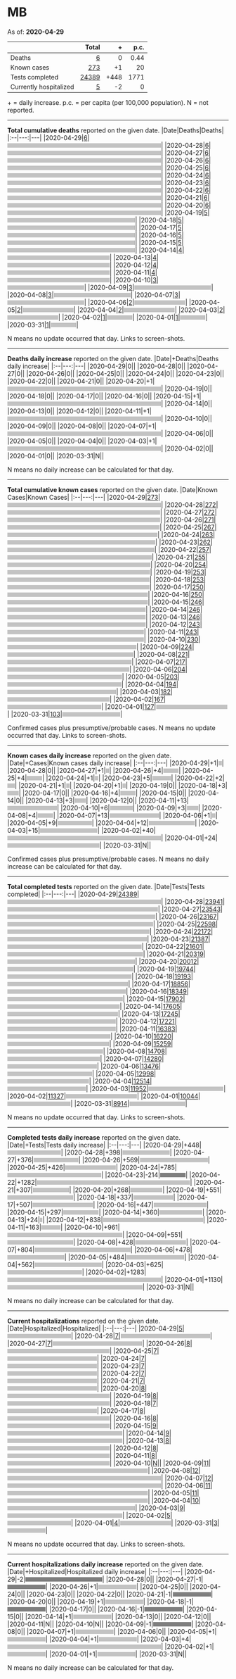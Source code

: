 # MB

As of: **2020-04-29**

||Total|+|p.c.|
|--|---:|---:|---:|
|Deaths|[6](https://github.com/johanley/covid-19-canada/blob/master/data/screenshots/2020-04-29_21h15mADT/mb.png)|0|0.44|
|Known cases|[273](https://github.com/johanley/covid-19-canada/blob/master/data/screenshots/2020-04-29_21h15mADT/mb.png)|+1|20|
|Tests completed|[24389](https://github.com/johanley/covid-19-canada/blob/master/data/screenshots/2020-04-29_21h15mADT/mb.png)|+448|1771|
|Currently hospitalized|[5](https://github.com/johanley/covid-19-canada/blob/master/data/screenshots/2020-04-29_21h15mADT/mb.png)|-2|0|

\+ = daily increase.
p.c. = per capita (per 100,000 population).
N = not reported.



***

**Total cumulative deaths** reported on the given date.
|Date|Deaths|Deaths|
|:--|---:|---|
|2020-04-29|[6](https://github.com/johanley/covid-19-canada/blob/master/data/screenshots/2020-04-29_21h15mADT/mb.png)|<img src='bar.png' height='10' width='350' title='6'>|
|2020-04-28|[6](https://github.com/johanley/covid-19-canada/blob/master/data/screenshots/2020-04-28_21h15mADT/mb.png)|<img src='bar.png' height='10' width='350' title='6'>|
|2020-04-27|[6](https://github.com/johanley/covid-19-canada/blob/master/data/screenshots/2020-04-27_21h15mADT/mb.png)|<img src='bar.png' height='10' width='350' title='6'>|
|2020-04-26|[6](https://github.com/johanley/covid-19-canada/blob/master/data/screenshots/2020-04-26_21h00mADT/mb.png)|<img src='bar.png' height='10' width='350' title='6'>|
|2020-04-25|[6](https://github.com/johanley/covid-19-canada/blob/master/data/screenshots/2020-04-25_21h30mADT/mb.png)|<img src='bar.png' height='10' width='350' title='6'>|
|2020-04-24|[6](https://github.com/johanley/covid-19-canada/blob/master/data/screenshots/2020-04-24_21h15mADT/mb.png)|<img src='bar.png' height='10' width='350' title='6'>|
|2020-04-23|[6](https://github.com/johanley/covid-19-canada/blob/master/data/screenshots/2020-04-23_21h30mADT/mb.png)|<img src='bar.png' height='10' width='350' title='6'>|
|2020-04-22|[6](https://github.com/johanley/covid-19-canada/blob/master/data/screenshots/2020-04-22_21h30mADT/mb.png)|<img src='bar.png' height='10' width='350' title='6'>|
|2020-04-21|[6](https://github.com/johanley/covid-19-canada/blob/master/data/screenshots/2020-04-21_21h30mADT/mb.png)|<img src='bar.png' height='10' width='350' title='6'>|
|2020-04-20|[6](https://github.com/johanley/covid-19-canada/blob/master/data/screenshots/2020-04-20_21h15mADT/mb.png)|<img src='bar.png' height='10' width='350' title='6'>|
|2020-04-19|[5](https://github.com/johanley/covid-19-canada/blob/master/data/screenshots/2020-04-19_19h30mADT/mb.png)|<img src='bar.png' height='10' width='291' title='5'>|
|2020-04-18|[5](https://github.com/johanley/covid-19-canada/blob/master/data/screenshots/2020-04-18_21h30mADT/mb.png)|<img src='bar.png' height='10' width='291' title='5'>|
|2020-04-17|[5](https://github.com/johanley/covid-19-canada/blob/master/data/screenshots/2020-04-17_21h00mADT/mb.png)|<img src='bar.png' height='10' width='291' title='5'>|
|2020-04-16|[5](https://github.com/johanley/covid-19-canada/blob/master/data/screenshots/2020-04-16_21h00mADT/mb.png)|<img src='bar.png' height='10' width='291' title='5'>|
|2020-04-15|[5](https://github.com/johanley/covid-19-canada/blob/master/data/screenshots/2020-04-15_21h00mADT/mb.png)|<img src='bar.png' height='10' width='291' title='5'>|
|2020-04-14|[4](https://github.com/johanley/covid-19-canada/blob/master/data/screenshots/2020-04-14_21h00mADT/mb.png)|<img src='bar.png' height='10' width='233' title='4'>|
|2020-04-13|[4](https://github.com/johanley/covid-19-canada/blob/master/data/screenshots/2020-04-13_21h00mADT/mb.png)|<img src='bar.png' height='10' width='233' title='4'>|
|2020-04-12|[4](https://github.com/johanley/covid-19-canada/blob/master/data/screenshots/2020-04-12_21h30mADT/mb.png)|<img src='bar.png' height='10' width='233' title='4'>|
|2020-04-11|[4](https://github.com/johanley/covid-19-canada/blob/master/data/screenshots/2020-04-11_21h00mADT/mb.png)|<img src='bar.png' height='10' width='233' title='4'>|
|2020-04-10|[3](https://github.com/johanley/covid-19-canada/blob/master/data/screenshots/2020-04-10_21h30mADT/mb.png)|<img src='bar.png' height='10' width='175' title='3'>|
|2020-04-09|[3](https://github.com/johanley/covid-19-canada/blob/master/data/screenshots/2020-04-09_22h00mADT/mb.png)|<img src='bar.png' height='10' width='175' title='3'>|
|2020-04-08|[3](https://github.com/johanley/covid-19-canada/blob/master/data/screenshots/2020-04-08_21h30mADT/mb.png)|<img src='bar.png' height='10' width='175' title='3'>|
|2020-04-07|[3](https://github.com/johanley/covid-19-canada/blob/master/data/screenshots/2020-04-07_21h45mADT/mb.png)|<img src='bar.png' height='10' width='175' title='3'>|
|2020-04-06|[2](https://github.com/johanley/covid-19-canada/blob/master/data/screenshots/2020-04-06_21h45mADT/mb.png)|<img src='bar.png' height='10' width='116' title='2'>|
|2020-04-05|[2](https://github.com/johanley/covid-19-canada/blob/master/data/screenshots/2020-04-05_21h30mADT/mb.png)|<img src='bar.png' height='10' width='116' title='2'>|
|2020-04-04|[2](https://github.com/johanley/covid-19-canada/blob/master/data/screenshots/2020-04-04_21h00mADT/mb.png)|<img src='bar.png' height='10' width='116' title='2'>|
|2020-04-03|[2](https://github.com/johanley/covid-19-canada/blob/master/data/screenshots/2020-04-03_21h30mADT/mb.png)|<img src='bar.png' height='10' width='116' title='2'>|
|2020-04-02|[1](https://github.com/johanley/covid-19-canada/blob/master/data/screenshots/2020-04-02_22h00mADT/mb.png)|<img src='bar.png' height='10' width='58' title='1'>|
|2020-04-01|[1](https://github.com/johanley/covid-19-canada/blob/master/data/screenshots/2020-04-01_22h00mADT/mb.png)|<img src='bar.png' height='10' width='58' title='1'>|
|2020-03-31|[1](https://github.com/johanley/covid-19-canada/blob/master/data/screenshots/2020-03-31_22h00mADT/mb.png)|<img src='bar.png' height='10' width='58' title='1'>|


N means no update occurred that day. Links to screen-shots.


***

**Deaths daily increase** reported on the given date.
|Date|+Deaths|Deaths daily increase|
|:--|---:|---|
|2020-04-29|0|<img src='bar.png' height='10' width='0' title='0'>|
|2020-04-28|0|<img src='bar.png' height='10' width='0' title='0'>|
|2020-04-27|0|<img src='bar.png' height='10' width='0' title='0'>|
|2020-04-26|0|<img src='bar.png' height='10' width='0' title='0'>|
|2020-04-25|0|<img src='bar.png' height='10' width='0' title='0'>|
|2020-04-24|0|<img src='bar.png' height='10' width='0' title='0'>|
|2020-04-23|0|<img src='bar.png' height='10' width='0' title='0'>|
|2020-04-22|0|<img src='bar.png' height='10' width='0' title='0'>|
|2020-04-21|0|<img src='bar.png' height='10' width='0' title='0'>|
|2020-04-20|+1|<img src='bar.png' height='10' width='350' title='1'>|
|2020-04-19|0|<img src='bar.png' height='10' width='0' title='0'>|
|2020-04-18|0|<img src='bar.png' height='10' width='0' title='0'>|
|2020-04-17|0|<img src='bar.png' height='10' width='0' title='0'>|
|2020-04-16|0|<img src='bar.png' height='10' width='0' title='0'>|
|2020-04-15|+1|<img src='bar.png' height='10' width='350' title='1'>|
|2020-04-14|0|<img src='bar.png' height='10' width='0' title='0'>|
|2020-04-13|0|<img src='bar.png' height='10' width='0' title='0'>|
|2020-04-12|0|<img src='bar.png' height='10' width='0' title='0'>|
|2020-04-11|+1|<img src='bar.png' height='10' width='350' title='1'>|
|2020-04-10|0|<img src='bar.png' height='10' width='0' title='0'>|
|2020-04-09|0|<img src='bar.png' height='10' width='0' title='0'>|
|2020-04-08|0|<img src='bar.png' height='10' width='0' title='0'>|
|2020-04-07|+1|<img src='bar.png' height='10' width='350' title='1'>|
|2020-04-06|0|<img src='bar.png' height='10' width='0' title='0'>|
|2020-04-05|0|<img src='bar.png' height='10' width='0' title='0'>|
|2020-04-04|0|<img src='bar.png' height='10' width='0' title='0'>|
|2020-04-03|+1|<img src='bar.png' height='10' width='350' title='1'>|
|2020-04-02|0|<img src='bar.png' height='10' width='0' title='0'>|
|2020-04-01|0|<img src='bar.png' height='10' width='0' title='0'>|
|2020-03-31|N|<img src='bar.png' height='10' width='0' title='N'>|


N means no daily increase can be calculated for that day.




***

**Total cumulative known cases** reported on the given date.
|Date|Known Cases|Known Cases|
|:--|---:|---|
|2020-04-29|[273](https://github.com/johanley/covid-19-canada/blob/master/data/screenshots/2020-04-29_21h15mADT/mb.png)|<img src='bar.png' height='10' width='350' title='273'>|
|2020-04-28|[272](https://github.com/johanley/covid-19-canada/blob/master/data/screenshots/2020-04-28_21h15mADT/mb.png)|<img src='bar.png' height='10' width='348' title='272'>|
|2020-04-27|[272](https://github.com/johanley/covid-19-canada/blob/master/data/screenshots/2020-04-27_21h15mADT/mb.png)|<img src='bar.png' height='10' width='348' title='272'>|
|2020-04-26|[271](https://github.com/johanley/covid-19-canada/blob/master/data/screenshots/2020-04-26_21h00mADT/mb.png)|<img src='bar.png' height='10' width='347' title='271'>|
|2020-04-25|[267](https://github.com/johanley/covid-19-canada/blob/master/data/screenshots/2020-04-25_21h30mADT/mb.png)|<img src='bar.png' height='10' width='342' title='267'>|
|2020-04-24|[263](https://github.com/johanley/covid-19-canada/blob/master/data/screenshots/2020-04-24_21h15mADT/mb.png)|<img src='bar.png' height='10' width='337' title='263'>|
|2020-04-23|[262](https://github.com/johanley/covid-19-canada/blob/master/data/screenshots/2020-04-23_21h30mADT/mb.png)|<img src='bar.png' height='10' width='335' title='262'>|
|2020-04-22|[257](https://github.com/johanley/covid-19-canada/blob/master/data/screenshots/2020-04-22_21h30mADT/mb.png)|<img src='bar.png' height='10' width='329' title='257'>|
|2020-04-21|[255](https://github.com/johanley/covid-19-canada/blob/master/data/screenshots/2020-04-21_21h30mADT/mb.png)|<img src='bar.png' height='10' width='326' title='255'>|
|2020-04-20|[254](https://github.com/johanley/covid-19-canada/blob/master/data/screenshots/2020-04-20_21h15mADT/mb.png)|<img src='bar.png' height='10' width='325' title='254'>|
|2020-04-19|[253](https://github.com/johanley/covid-19-canada/blob/master/data/screenshots/2020-04-19_19h30mADT/mb.png)|<img src='bar.png' height='10' width='324' title='253'>|
|2020-04-18|[253](https://github.com/johanley/covid-19-canada/blob/master/data/screenshots/2020-04-18_21h30mADT/mb.png)|<img src='bar.png' height='10' width='324' title='253'>|
|2020-04-17|[250](https://github.com/johanley/covid-19-canada/blob/master/data/screenshots/2020-04-17_21h00mADT/mb.png)|<img src='bar.png' height='10' width='320' title='250'>|
|2020-04-16|[250](https://github.com/johanley/covid-19-canada/blob/master/data/screenshots/2020-04-16_21h00mADT/mb.png)|<img src='bar.png' height='10' width='320' title='250'>|
|2020-04-15|[246](https://github.com/johanley/covid-19-canada/blob/master/data/screenshots/2020-04-15_21h00mADT/mb.png)|<img src='bar.png' height='10' width='315' title='246'>|
|2020-04-14|[246](https://github.com/johanley/covid-19-canada/blob/master/data/screenshots/2020-04-14_21h00mADT/mb.png)|<img src='bar.png' height='10' width='315' title='246'>|
|2020-04-13|[246](https://github.com/johanley/covid-19-canada/blob/master/data/screenshots/2020-04-13_21h00mADT/mb.png)|<img src='bar.png' height='10' width='315' title='246'>|
|2020-04-12|[243](https://github.com/johanley/covid-19-canada/blob/master/data/screenshots/2020-04-12_21h30mADT/mb.png)|<img src='bar.png' height='10' width='311' title='243'>|
|2020-04-11|[243](https://github.com/johanley/covid-19-canada/blob/master/data/screenshots/2020-04-11_21h00mADT/mb.png)|<img src='bar.png' height='10' width='311' title='243'>|
|2020-04-10|[230](https://github.com/johanley/covid-19-canada/blob/master/data/screenshots/2020-04-10_21h30mADT/mb.png)|<img src='bar.png' height='10' width='294' title='230'>|
|2020-04-09|[224](https://github.com/johanley/covid-19-canada/blob/master/data/screenshots/2020-04-09_22h00mADT/mb.png)|<img src='bar.png' height='10' width='287' title='224'>|
|2020-04-08|[221](https://github.com/johanley/covid-19-canada/blob/master/data/screenshots/2020-04-08_21h30mADT/mb.png)|<img src='bar.png' height='10' width='283' title='221'>|
|2020-04-07|[217](https://github.com/johanley/covid-19-canada/blob/master/data/screenshots/2020-04-07_21h45mADT/mb.png)|<img src='bar.png' height='10' width='278' title='217'>|
|2020-04-06|[204](https://github.com/johanley/covid-19-canada/blob/master/data/screenshots/2020-04-06_21h45mADT/mb.png)|<img src='bar.png' height='10' width='261' title='204'>|
|2020-04-05|[203](https://github.com/johanley/covid-19-canada/blob/master/data/screenshots/2020-04-05_21h30mADT/mb.png)|<img src='bar.png' height='10' width='260' title='203'>|
|2020-04-04|[194](https://github.com/johanley/covid-19-canada/blob/master/data/screenshots/2020-04-04_21h00mADT/mb.png)|<img src='bar.png' height='10' width='248' title='194'>|
|2020-04-03|[182](https://github.com/johanley/covid-19-canada/blob/master/data/screenshots/2020-04-03_21h30mADT/mb.png)|<img src='bar.png' height='10' width='233' title='182'>|
|2020-04-02|[167](https://github.com/johanley/covid-19-canada/blob/master/data/screenshots/2020-04-02_22h00mADT/mb.png)|<img src='bar.png' height='10' width='214' title='167'>|
|2020-04-01|[127](https://github.com/johanley/covid-19-canada/blob/master/data/screenshots/2020-04-01_22h00mADT/mb.png)|<img src='bar.png' height='10' width='162' title='127'>|
|2020-03-31|[103](https://github.com/johanley/covid-19-canada/blob/master/data/screenshots/2020-03-31_22h00mADT/mb.png)|<img src='bar.png' height='10' width='132' title='103'>|


Confirmed cases plus presumptive/probable cases. N means no update occurred that day. Links to screen-shots.

***

**Known cases daily increase** reported on the given date.
|Date|+Cases|Known cases daily increase|
|:--|---:|---|
|2020-04-29|+1|<img src='bar.png' height='10' width='8' title='1'>|
|2020-04-28|0|<img src='bar.png' height='10' width='0' title='0'>|
|2020-04-27|+1|<img src='bar.png' height='10' width='8' title='1'>|
|2020-04-26|+4|<img src='bar.png' height='10' width='35' title='4'>|
|2020-04-25|+4|<img src='bar.png' height='10' width='35' title='4'>|
|2020-04-24|+1|<img src='bar.png' height='10' width='8' title='1'>|
|2020-04-23|+5|<img src='bar.png' height='10' width='43' title='5'>|
|2020-04-22|+2|<img src='bar.png' height='10' width='17' title='2'>|
|2020-04-21|+1|<img src='bar.png' height='10' width='8' title='1'>|
|2020-04-20|+1|<img src='bar.png' height='10' width='8' title='1'>|
|2020-04-19|0|<img src='bar.png' height='10' width='0' title='0'>|
|2020-04-18|+3|<img src='bar.png' height='10' width='26' title='3'>|
|2020-04-17|0|<img src='bar.png' height='10' width='0' title='0'>|
|2020-04-16|+4|<img src='bar.png' height='10' width='35' title='4'>|
|2020-04-15|0|<img src='bar.png' height='10' width='0' title='0'>|
|2020-04-14|0|<img src='bar.png' height='10' width='0' title='0'>|
|2020-04-13|+3|<img src='bar.png' height='10' width='26' title='3'>|
|2020-04-12|0|<img src='bar.png' height='10' width='0' title='0'>|
|2020-04-11|+13|<img src='bar.png' height='10' width='113' title='13'>|
|2020-04-10|+6|<img src='bar.png' height='10' width='52' title='6'>|
|2020-04-09|+3|<img src='bar.png' height='10' width='26' title='3'>|
|2020-04-08|+4|<img src='bar.png' height='10' width='35' title='4'>|
|2020-04-07|+13|<img src='bar.png' height='10' width='113' title='13'>|
|2020-04-06|+1|<img src='bar.png' height='10' width='8' title='1'>|
|2020-04-05|+9|<img src='bar.png' height='10' width='78' title='9'>|
|2020-04-04|+12|<img src='bar.png' height='10' width='105' title='12'>|
|2020-04-03|+15|<img src='bar.png' height='10' width='131' title='15'>|
|2020-04-02|+40|<img src='bar.png' height='10' width='350' title='40'>|
|2020-04-01|+24|<img src='bar.png' height='10' width='210' title='24'>|
|2020-03-31|N|<img src='bar.png' height='10' width='0' title='N'>|


Confirmed cases plus presumptive/probable cases. 
N means no daily increase can be calculated for that day.

***




**Total completed tests** reported on the given date.
|Date|Tests|Tests completed|
|:--|---:|---|
|2020-04-29|[24389](https://github.com/johanley/covid-19-canada/blob/master/data/screenshots/2020-04-29_21h15mADT/mb.png)|<img src='bar.png' height='10' width='350' title='24389'>|
|2020-04-28|[23941](https://github.com/johanley/covid-19-canada/blob/master/data/screenshots/2020-04-28_21h15mADT/mb.png)|<img src='bar.png' height='10' width='343' title='23941'>|
|2020-04-27|[23543](https://github.com/johanley/covid-19-canada/blob/master/data/screenshots/2020-04-27_21h15mADT/mb.png)|<img src='bar.png' height='10' width='337' title='23543'>|
|2020-04-26|[23167](https://github.com/johanley/covid-19-canada/blob/master/data/screenshots/2020-04-26_21h00mADT/mb.png)|<img src='bar.png' height='10' width='332' title='23167'>|
|2020-04-25|[22598](https://github.com/johanley/covid-19-canada/blob/master/data/screenshots/2020-04-25_21h30mADT/mb.png)|<img src='bar.png' height='10' width='324' title='22598'>|
|2020-04-24|[22172](https://github.com/johanley/covid-19-canada/blob/master/data/screenshots/2020-04-24_21h15mADT/mb.png)|<img src='bar.png' height='10' width='318' title='22172'>|
|2020-04-23|[21387](https://github.com/johanley/covid-19-canada/blob/master/data/screenshots/2020-04-23_21h30mADT/mb.png)|<img src='bar.png' height='10' width='306' title='21387'>|
|2020-04-22|[21601](https://github.com/johanley/covid-19-canada/blob/master/data/screenshots/2020-04-22_21h30mADT/mb.png)|<img src='bar.png' height='10' width='309' title='21601'>|
|2020-04-21|[20319](https://github.com/johanley/covid-19-canada/blob/master/data/screenshots/2020-04-21_21h30mADT/mb.png)|<img src='bar.png' height='10' width='291' title='20319'>|
|2020-04-20|[20012](https://github.com/johanley/covid-19-canada/blob/master/data/screenshots/2020-04-20_21h15mADT/mb.png)|<img src='bar.png' height='10' width='287' title='20012'>|
|2020-04-19|[19744](https://github.com/johanley/covid-19-canada/blob/master/data/screenshots/2020-04-19_19h30mADT/mb.png)|<img src='bar.png' height='10' width='283' title='19744'>|
|2020-04-18|[19193](https://github.com/johanley/covid-19-canada/blob/master/data/screenshots/2020-04-18_21h30mADT/mb.png)|<img src='bar.png' height='10' width='275' title='19193'>|
|2020-04-17|[18856](https://github.com/johanley/covid-19-canada/blob/master/data/screenshots/2020-04-17_21h00mADT/mb.png)|<img src='bar.png' height='10' width='270' title='18856'>|
|2020-04-16|[18349](https://github.com/johanley/covid-19-canada/blob/master/data/screenshots/2020-04-16_21h00mADT/mb.png)|<img src='bar.png' height='10' width='263' title='18349'>|
|2020-04-15|[17902](https://github.com/johanley/covid-19-canada/blob/master/data/screenshots/2020-04-15_21h00mADT/mb.png)|<img src='bar.png' height='10' width='256' title='17902'>|
|2020-04-14|[17605](https://github.com/johanley/covid-19-canada/blob/master/data/screenshots/2020-04-14_21h00mADT/mb.png)|<img src='bar.png' height='10' width='252' title='17605'>|
|2020-04-13|[17245](https://github.com/johanley/covid-19-canada/blob/master/data/screenshots/2020-04-13_21h00mADT/mb.png)|<img src='bar.png' height='10' width='247' title='17245'>|
|2020-04-12|[17221](https://github.com/johanley/covid-19-canada/blob/master/data/screenshots/2020-04-12_21h30mADT/mb.png)|<img src='bar.png' height='10' width='247' title='17221'>|
|2020-04-11|[16383](https://github.com/johanley/covid-19-canada/blob/master/data/screenshots/2020-04-11_21h00mADT/mb.png)|<img src='bar.png' height='10' width='235' title='16383'>|
|2020-04-10|[16220](https://github.com/johanley/covid-19-canada/blob/master/data/screenshots/2020-04-10_21h30mADT/mb.png)|<img src='bar.png' height='10' width='232' title='16220'>|
|2020-04-09|[15259](https://github.com/johanley/covid-19-canada/blob/master/data/screenshots/2020-04-09_22h00mADT/mb.png)|<img src='bar.png' height='10' width='218' title='15259'>|
|2020-04-08|[14708](https://github.com/johanley/covid-19-canada/blob/master/data/screenshots/2020-04-08_21h30mADT/mb.png)|<img src='bar.png' height='10' width='211' title='14708'>|
|2020-04-07|[14280](https://github.com/johanley/covid-19-canada/blob/master/data/screenshots/2020-04-07_21h45mADT/mb.png)|<img src='bar.png' height='10' width='204' title='14280'>|
|2020-04-06|[13476](https://github.com/johanley/covid-19-canada/blob/master/data/screenshots/2020-04-06_21h45mADT/mb.png)|<img src='bar.png' height='10' width='193' title='13476'>|
|2020-04-05|[12998](https://github.com/johanley/covid-19-canada/blob/master/data/screenshots/2020-04-05_21h30mADT/mb.png)|<img src='bar.png' height='10' width='186' title='12998'>|
|2020-04-04|[12514](https://github.com/johanley/covid-19-canada/blob/master/data/screenshots/2020-04-04_21h00mADT/mb.png)|<img src='bar.png' height='10' width='179' title='12514'>|
|2020-04-03|[11952](https://github.com/johanley/covid-19-canada/blob/master/data/screenshots/2020-04-03_21h30mADT/mb.png)|<img src='bar.png' height='10' width='171' title='11952'>|
|2020-04-02|[11327](https://github.com/johanley/covid-19-canada/blob/master/data/screenshots/2020-04-02_22h00mADT/mb.png)|<img src='bar.png' height='10' width='162' title='11327'>|
|2020-04-01|[10044](https://github.com/johanley/covid-19-canada/blob/master/data/screenshots/2020-04-01_22h00mADT/mb.png)|<img src='bar.png' height='10' width='144' title='10044'>|
|2020-03-31|[8914](https://github.com/johanley/covid-19-canada/blob/master/data/screenshots/2020-03-31_22h00mADT/mb.png)|<img src='bar.png' height='10' width='127' title='8914'>|


N means no update occurred that day. Links to screen-shots.

***

**Completed tests daily increase** reported on the given date.
|Date|+Tests|Tests daily increase|
|:--|---:|---|
|2020-04-29|+448|<img src='bar.png' height='10' width='122' title='448'>|
|2020-04-28|+398|<img src='bar.png' height='10' width='108' title='398'>|
|2020-04-27|+376|<img src='bar.png' height='10' width='102' title='376'>|
|2020-04-26|+569|<img src='bar.png' height='10' width='155' title='569'>|
|2020-04-25|+426|<img src='bar.png' height='10' width='116' title='426'>|
|2020-04-24|+785|<img src='bar.png' height='10' width='214' title='785'>|
|2020-04-23|-214|<img src='negative.png' height='10' width='58' title='-214'>|
|2020-04-22|+1282|<img src='bar.png' height='10' width='349' title='1282'>|
|2020-04-21|+307|<img src='bar.png' height='10' width='83' title='307'>|
|2020-04-20|+268|<img src='bar.png' height='10' width='73' title='268'>|
|2020-04-19|+551|<img src='bar.png' height='10' width='150' title='551'>|
|2020-04-18|+337|<img src='bar.png' height='10' width='91' title='337'>|
|2020-04-17|+507|<img src='bar.png' height='10' width='138' title='507'>|
|2020-04-16|+447|<img src='bar.png' height='10' width='121' title='447'>|
|2020-04-15|+297|<img src='bar.png' height='10' width='81' title='297'>|
|2020-04-14|+360|<img src='bar.png' height='10' width='98' title='360'>|
|2020-04-13|+24|<img src='bar.png' height='10' width='6' title='24'>|
|2020-04-12|+838|<img src='bar.png' height='10' width='228' title='838'>|
|2020-04-11|+163|<img src='bar.png' height='10' width='44' title='163'>|
|2020-04-10|+961|<img src='bar.png' height='10' width='262' title='961'>|
|2020-04-09|+551|<img src='bar.png' height='10' width='150' title='551'>|
|2020-04-08|+428|<img src='bar.png' height='10' width='116' title='428'>|
|2020-04-07|+804|<img src='bar.png' height='10' width='219' title='804'>|
|2020-04-06|+478|<img src='bar.png' height='10' width='130' title='478'>|
|2020-04-05|+484|<img src='bar.png' height='10' width='132' title='484'>|
|2020-04-04|+562|<img src='bar.png' height='10' width='153' title='562'>|
|2020-04-03|+625|<img src='bar.png' height='10' width='170' title='625'>|
|2020-04-02|+1283|<img src='bar.png' height='10' width='350' title='1283'>|
|2020-04-01|+1130|<img src='bar.png' height='10' width='308' title='1130'>|
|2020-03-31|N|<img src='bar.png' height='10' width='0' title='N'>|


N means no daily increase can be calculated for that day.

***


**Current hospitalizations** reported on the given date.
|Date|Hospitalized|Hospitalized|
|:--|---:|---|
|2020-04-29|[5](https://github.com/johanley/covid-19-canada/blob/master/data/screenshots/2020-04-29_21h15mADT/mb.png)|<img src='bar.png' height='10' width='145' title='5'>|
|2020-04-28|[7](https://github.com/johanley/covid-19-canada/blob/master/data/screenshots/2020-04-28_21h15mADT/mb.png)|<img src='bar.png' height='10' width='204' title='7'>|
|2020-04-27|[7](https://github.com/johanley/covid-19-canada/blob/master/data/screenshots/2020-04-27_21h15mADT/mb.png)|<img src='bar.png' height='10' width='204' title='7'>|
|2020-04-26|[8](https://github.com/johanley/covid-19-canada/blob/master/data/screenshots/2020-04-26_21h00mADT/mb.png)|<img src='bar.png' height='10' width='233' title='8'>|
|2020-04-25|[7](https://github.com/johanley/covid-19-canada/blob/master/data/screenshots/2020-04-25_21h30mADT/mb.png)|<img src='bar.png' height='10' width='204' title='7'>|
|2020-04-24|[7](https://github.com/johanley/covid-19-canada/blob/master/data/screenshots/2020-04-24_21h15mADT/mb.png)|<img src='bar.png' height='10' width='204' title='7'>|
|2020-04-23|[7](https://github.com/johanley/covid-19-canada/blob/master/data/screenshots/2020-04-23_21h30mADT/mb.png)|<img src='bar.png' height='10' width='204' title='7'>|
|2020-04-22|[7](https://github.com/johanley/covid-19-canada/blob/master/data/screenshots/2020-04-22_21h30mADT/mb.png)|<img src='bar.png' height='10' width='204' title='7'>|
|2020-04-21|[7](https://github.com/johanley/covid-19-canada/blob/master/data/screenshots/2020-04-21_21h30mADT/mb.png)|<img src='bar.png' height='10' width='204' title='7'>|
|2020-04-20|[8](https://github.com/johanley/covid-19-canada/blob/master/data/screenshots/2020-04-20_21h15mADT/mb.png)|<img src='bar.png' height='10' width='233' title='8'>|
|2020-04-19|[8](https://github.com/johanley/covid-19-canada/blob/master/data/screenshots/2020-04-19_19h30mADT/mb.png)|<img src='bar.png' height='10' width='233' title='8'>|
|2020-04-18|[7](https://github.com/johanley/covid-19-canada/blob/master/data/screenshots/2020-04-18_21h30mADT/mb.png)|<img src='bar.png' height='10' width='204' title='7'>|
|2020-04-17|[8](https://github.com/johanley/covid-19-canada/blob/master/data/screenshots/2020-04-17_21h00mADT/mb.png)|<img src='bar.png' height='10' width='233' title='8'>|
|2020-04-16|[8](https://github.com/johanley/covid-19-canada/blob/master/data/screenshots/2020-04-16_21h00mADT/mb.png)|<img src='bar.png' height='10' width='233' title='8'>|
|2020-04-15|[9](https://github.com/johanley/covid-19-canada/blob/master/data/screenshots/2020-04-15_21h00mADT/mb.png)|<img src='bar.png' height='10' width='262' title='9'>|
|2020-04-14|[9](https://github.com/johanley/covid-19-canada/blob/master/data/screenshots/2020-04-14_21h00mADT/mb.png)|<img src='bar.png' height='10' width='262' title='9'>|
|2020-04-13|[8](https://github.com/johanley/covid-19-canada/blob/master/data/screenshots/2020-04-13_21h00mADT/mb.png)|<img src='bar.png' height='10' width='233' title='8'>|
|2020-04-12|[8](https://github.com/johanley/covid-19-canada/blob/master/data/screenshots/2020-04-12_21h30mADT/mb.png)|<img src='bar.png' height='10' width='233' title='8'>|
|2020-04-11|[8](https://github.com/johanley/covid-19-canada/blob/master/data/screenshots/2020-04-11_21h00mADT/mb.png)|<img src='bar.png' height='10' width='233' title='8'>|
|2020-04-10|[N](https://github.com/johanley/covid-19-canada/blob/master/data/screenshots/2020-04-10_21h30mADT/mb.png)|<img src='bar.png' height='10' width='0' title='N'>|
|2020-04-09|[11](https://github.com/johanley/covid-19-canada/blob/master/data/screenshots/2020-04-09_22h00mADT/mb.png)|<img src='bar.png' height='10' width='320' title='11'>|
|2020-04-08|[12](https://github.com/johanley/covid-19-canada/blob/master/data/screenshots/2020-04-08_21h30mADT/mb.png)|<img src='bar.png' height='10' width='350' title='12'>|
|2020-04-07|[12](https://github.com/johanley/covid-19-canada/blob/master/data/screenshots/2020-04-07_21h45mADT/mb.png)|<img src='bar.png' height='10' width='350' title='12'>|
|2020-04-06|[11](https://github.com/johanley/covid-19-canada/blob/master/data/screenshots/2020-04-06_21h45mADT/mb.png)|<img src='bar.png' height='10' width='320' title='11'>|
|2020-04-05|[11](https://github.com/johanley/covid-19-canada/blob/master/data/screenshots/2020-04-05_21h30mADT/mb.png)|<img src='bar.png' height='10' width='320' title='11'>|
|2020-04-04|[10](https://github.com/johanley/covid-19-canada/blob/master/data/screenshots/2020-04-04_21h00mADT/mb.png)|<img src='bar.png' height='10' width='291' title='10'>|
|2020-04-03|[9](https://github.com/johanley/covid-19-canada/blob/master/data/screenshots/2020-04-03_21h30mADT/mb.png)|<img src='bar.png' height='10' width='262' title='9'>|
|2020-04-02|[5](https://github.com/johanley/covid-19-canada/blob/master/data/screenshots/2020-04-02_22h00mADT/mb.png)|<img src='bar.png' height='10' width='145' title='5'>|
|2020-04-01|[4](https://github.com/johanley/covid-19-canada/blob/master/data/screenshots/2020-04-01_22h00mADT/mb.png)|<img src='bar.png' height='10' width='116' title='4'>|
|2020-03-31|[3](https://github.com/johanley/covid-19-canada/blob/master/data/screenshots/2020-03-31_22h00mADT/mb.png)|<img src='bar.png' height='10' width='87' title='3'>|


N means no update occurred that day. Links to screen-shots.

***

**Current hospitalizations daily increase** reported on the given date.
|Date|+Hospitalized|Hospitalized daily increase|
|:--|---:|---|
|2020-04-29|-2|<img src='negative.png' height='10' width='175' title='-2'>|
|2020-04-28|0|<img src='bar.png' height='10' width='0' title='0'>|
|2020-04-27|-1|<img src='negative.png' height='10' width='87' title='-1'>|
|2020-04-26|+1|<img src='bar.png' height='10' width='87' title='1'>|
|2020-04-25|0|<img src='bar.png' height='10' width='0' title='0'>|
|2020-04-24|0|<img src='bar.png' height='10' width='0' title='0'>|
|2020-04-23|0|<img src='bar.png' height='10' width='0' title='0'>|
|2020-04-22|0|<img src='bar.png' height='10' width='0' title='0'>|
|2020-04-21|-1|<img src='negative.png' height='10' width='87' title='-1'>|
|2020-04-20|0|<img src='bar.png' height='10' width='0' title='0'>|
|2020-04-19|+1|<img src='bar.png' height='10' width='87' title='1'>|
|2020-04-18|-1|<img src='negative.png' height='10' width='87' title='-1'>|
|2020-04-17|0|<img src='bar.png' height='10' width='0' title='0'>|
|2020-04-16|-1|<img src='negative.png' height='10' width='87' title='-1'>|
|2020-04-15|0|<img src='bar.png' height='10' width='0' title='0'>|
|2020-04-14|+1|<img src='bar.png' height='10' width='87' title='1'>|
|2020-04-13|0|<img src='bar.png' height='10' width='0' title='0'>|
|2020-04-12|0|<img src='bar.png' height='10' width='0' title='0'>|
|2020-04-11|N|<img src='bar.png' height='10' width='0' title='N'>|
|2020-04-10|N|<img src='bar.png' height='10' width='0' title='N'>|
|2020-04-09|-1|<img src='negative.png' height='10' width='87' title='-1'>|
|2020-04-08|0|<img src='bar.png' height='10' width='0' title='0'>|
|2020-04-07|+1|<img src='bar.png' height='10' width='87' title='1'>|
|2020-04-06|0|<img src='bar.png' height='10' width='0' title='0'>|
|2020-04-05|+1|<img src='bar.png' height='10' width='87' title='1'>|
|2020-04-04|+1|<img src='bar.png' height='10' width='87' title='1'>|
|2020-04-03|+4|<img src='bar.png' height='10' width='350' title='4'>|
|2020-04-02|+1|<img src='bar.png' height='10' width='87' title='1'>|
|2020-04-01|+1|<img src='bar.png' height='10' width='87' title='1'>|
|2020-03-31|N|<img src='bar.png' height='10' width='0' title='N'>|


N means no daily increase can be calculated for that day.
